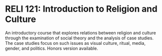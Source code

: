 # RELI 121: Introduction to Religion and Culture

An introductory course that explores relations between religion and culture through the examination of social theory and the analysis of case studies. The case studies focus on such issues as visual culture, ritual, media, gender, and politics. Honors version available.